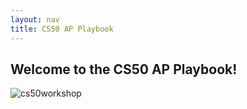 ```yaml
---
layout: nav
title: CS50 AP Playbook
---
```


## Welcome to the CS50 AP Playbook!

![cs50workshop](cs50apworkshop.jpg)
